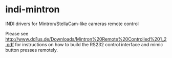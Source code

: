 # indi-mintron
INDI drivers for Mintron/StellaCam-like cameras remote control

Please see
http://www.dd1us.de/Downloads/Mintron%20Remote%20Controlled%201_2.pdf for
instructions on how to build the RS232 control interface and mimic button
presses remotely.
